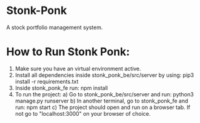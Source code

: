 # Stonk-Ponk
A stock portfolio management system.

# How to Run Stonk Ponk: 

1. Make sure you have an virtual environment active. 
2. Install all dependencies inside stonk_ponk_be/src/server by using: pip3 install -r requirements.txt
3. Inside stonk_ponk_fe run: npm install 
4. To run the project:
   a) Go to stonk_ponk_be/src/server and run: python3 manage.py runserver
   b) In another terminal, go to stonk_ponk_fe and run: npm start
   c) The project should open and run on a browser tab. If not go to "localhost:3000" on your browser of choice. 
